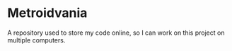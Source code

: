 # Metroidvania
A repository used to store my code online, so I can work on this project on multiple computers.
